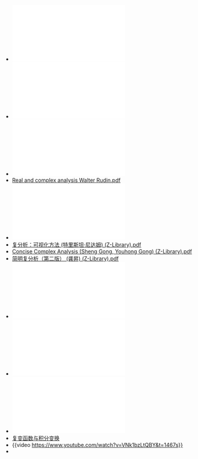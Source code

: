 - ![复变函数及其应用 翻译版 原书第9版 詹姆斯·沃德·布朗.pdf](../assets/复变函数及其应用_翻译版_原书第9版_詹姆斯·沃德·布朗_1680973281777_0.pdf)
- ![Complex Variables and Applications James Brown, Ruel Churchill.pdf](../assets/Complex_Variables_and_Applications_James_Brown,_Ruel_Churchill_1680973385602_0.pdf)
- ![实分析与复分析 鲁丁 Walter Rudin.pdf](../assets/实分析与复分析_鲁丁_Walter_Rudin_1680973478454_0.pdf)
- [Real and complex analysis Walter Rudin.pdf](../assets/Real_and_complex_analysis_Walter_Rudin_1680973505031_0.pdf)
- ![Visual Complex Analysis (Tristan Needham) (Z-Library).pdf](../assets/Visual_Complex_Analysis_(Tristan_Needham)_(Z-Library)_1687629538796_0.pdf)
- [复分析：可视化方法 (特里斯坦·尼达姆) (Z-Library).pdf](../assets/复分析：可视化方法_(特里斯坦·尼达姆)_(Z-Library)_1687630360180_0.pdf)
- [Concise Complex Analysis (Sheng Gong, Youhong Gong) (Z-Library).pdf](../assets/Concise_Complex_Analysis_(Sheng_Gong,_Youhong_Gong)_(Z-Library)_1687629546541_0.pdf)
- [简明复分析（第二版） (龚昇) (Z-Library).pdf](../assets/简明复分析（第二版）_(龚昇)_(Z-Library)_1687633529475_0.pdf)
- ![Complex Analysis (Kunihiko Kodaira) (Z-Library).pdf](../assets/Complex_Analysis_(Kunihiko_Kodaira)_(Z-Library)_1687630126206_0.pdf)
- ![复分析 (Elias M.Stein Rami Shakarchi) (Z-Library).pdf](../assets/复分析_(Elias_M.Stein_Rami_Shakarchi)_(Z-Library)_1687630392748_0.pdf)
- ![(1.1.1)--1.1复数及其表示课件.pdf](../assets/(1.1.1)--1.1复数及其表示课件_1680975083623_0.pdf)
- [复变函数与积分变换](../assets/复变函数与积分变换_第5版_李红_1680973193423_0.pdf)
- {{video https://www.youtube.com/watch?v=VNk1bzLtQBY&t=1467s}}
-